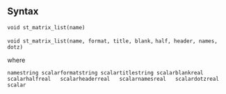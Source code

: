 ## Syntax

`void st_matrix_list(name)`

`void st_matrix_list(name, format, title, blank,`
`half, header, names, dotz)`

where

`namestring scalarformatstring scalartitlestring scalarblankreal   scalarhalfreal   scalarheaderreal   scalarnamesreal   scalardotzreal   scalar`
